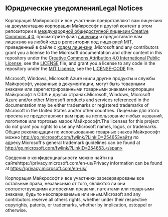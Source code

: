 ## <a name="legal-notices"></a><span data-ttu-id="02672-101">Юридические уведомления</span><span class="sxs-lookup"><span data-stu-id="02672-101">Legal Notices</span></span>
<span data-ttu-id="02672-102">Корпорация Майкрософт и все участники предоставляют вам лицензию на документацию корпорации Майкрософт и другой контент в этом репозитории в [международной общедоступной лицензии Creative Commons 4,0](https://creativecommons.org/licenses/by/4.0/legalcode), просмотрите файл [лицензии](LICENSE) и предоставьте вам лицензию на любой код в репозитории под [лицензией MIT](https://opensource.org/licenses/MIT), приведенный в файле с [кодом лицензии](LICENSE-CODE) .</span><span class="sxs-lookup"><span data-stu-id="02672-102">Microsoft and any contributors grant you a license to the Microsoft documentation and other content in this repository under the [Creative Commons Attribution 4.0 International Public License](https://creativecommons.org/licenses/by/4.0/legalcode), see the [LICENSE](LICENSE) file, and grant you a license to any code in the repository under the [MIT License](https://opensource.org/licenses/MIT), see the [LICENSE-CODE](LICENSE-CODE) file.</span></span>

<span data-ttu-id="02672-103">Microsoft, Windows, Microsoft Azure и/или другие продукты и службы Майкрософт, указанные в документации, могут быть товарными знаками или зарегистрированными товарными знаками корпорации Майкрософт в США и других странах.</span><span class="sxs-lookup"><span data-stu-id="02672-103">Microsoft, Windows, Microsoft Azure and/or other Microsoft products and services referenced in the documentation may be either trademarks or registered trademarks of Microsoft in the United States and/or other countries.</span></span>
<span data-ttu-id="02672-104">Лицензии для этого проекта не предоставляют вам прав на использование любых названий, логотипов или торговых марок Майкрософт.</span><span class="sxs-lookup"><span data-stu-id="02672-104">The licenses for this project do not grant you rights to use any Microsoft names, logos, or trademarks.</span></span>
<span data-ttu-id="02672-105">Общие рекомендации по использованию товарных знаков Майкрософт можно http://go.microsoft.com/fwlink/?LinkID=254653найти по адресу.</span><span class="sxs-lookup"><span data-stu-id="02672-105">Microsoft's general trademark guidelines can be found at http://go.microsoft.com/fwlink/?LinkID=254653.</span></span>

<span data-ttu-id="02672-106">Сведения о конфиденциальности можно найти на сайтеhttps://privacy.microsoft.com/en-us/</span><span class="sxs-lookup"><span data-stu-id="02672-106">Privacy information can be found at https://privacy.microsoft.com/en-us/</span></span>

<span data-ttu-id="02672-107">Корпорация Майкрософт и все участники зарезервированы все остальные права, независимо от того, являются ли они соответствующими авторскими правами, патентами или товарными знаками, будь то неоспариваемые или иным.</span><span class="sxs-lookup"><span data-stu-id="02672-107">Microsoft and any contributors reserve all others rights, whether under their respective copyrights, patents, or trademarks, whether by implication, estoppel or otherwise.</span></span>